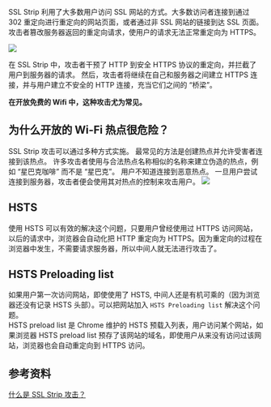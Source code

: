 SSL Strip 利用了大多数用户访问 SSL 网站的方式。大多数访问者连接到通过 302 重定向进行重定向的网站页面，或者通过非 SSL 网站的链接到达 SSL 页面。攻击者篡改服务器返回的重定向请求，使用户的请求无法正常重定向为 HTTPS。

![](/img/other/strip.png!large)

在 SSL Strip 中，攻击者干预了 HTTP 到安全 HTTPS 协议的重定向，并拦截了用户到服务器的请求。 然后，攻击者将继续在自己和服务器之间建立 HTTPS 连接，并与用户建立不安全的 HTTP 连接，充当它们之间的 “桥梁”。

**在开放免费的 Wifi 中，这种攻击尤为常见。**

## 为什么开放的 Wi-Fi 热点很危险？

SSL Strip 攻击可以通过多种方式实施。 最常见的方法是创建热点并允许受害者连接到该热点。 许多攻击者使用与合法热点名称相似的名称来建立伪造的热点，例如 “星巴克咖啡” 而不是 “星巴克”。 用户不知道连接到恶意热点。 一旦用户尝试连接到服务器，攻击者便会使用其对热点的控制来攻击用户。
![](/img/other/HYjPaNPUCJ.png!large)

## HSTS

使用 HSTS 可以有效的解决这个问题，只要用户曾经使用过 HTTPS 访问网站，以后的请求中，浏览器会自动化把 HTTP 重定向为 HTTPS。因为重定向的过程在浏览器中发生，不需要请求服务器，所以中间人就无法进行攻击了。

## HSTS Preloading list

如果用户第一次访问网站，即使使用了 HSTS, 中间人还是有机可乘的（因为浏览器还没有记录 HSTS 头部）。可以把网站加入 `HSTS Preloading list` 解决这个问题。  
HSTS preload list 是 Chrome 维护的 HSTS 预载入列表，用户访问某个网站，如果浏览器 HSTS preload list 预存了该网站的域名，即使用户从来没有访问过该网站，浏览器也会自动重定向到 HTTPS 访问。

## 参考资料

[什么是 SSL Strip 攻击？](https://learnku.com/security/t/42552)
